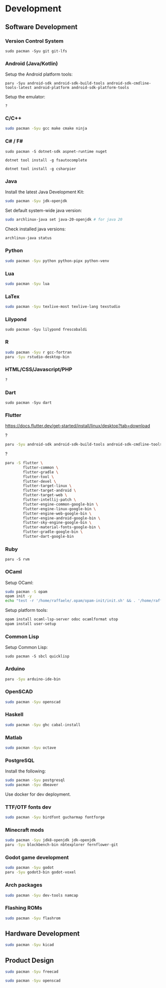 # Development

## Software Development

### Version Control System

`sudo pacman -Syu git git-lfs`

### Android (Java/Kotlin)

<!-- Sources -->
<!-- https://wiki.archlinux.org/title/Android# -->
<!-- https://stackoverflow.com/questions/75249860/how-to-develop-an-android-application-without-android-studio -->
<!-- https://www.revelo.com/blog/how-to-build-an-android-development-environment-without-android-studio -->
<!-- https://developer.okta.com/blog/2018/08/10/basic-android-without-an-ide -->
<!-- https://www.kuon.ch/post/2020-01-12-android-app/ -->

Setup the Android platform tools:

`paru -Syu android-sdk android-sdk-build-tools android-sdk-cmdline-tools-latest android-platform android-sdk-platform-tools`

Setup the emulator:

`?`

### C/C++

```sh
sudo pacman -Syu gcc make cmake ninja
```

### C# / F#

`sudo pacman -S dotnet-sdk aspnet-runtime nuget`

`dotnet tool install -g fsautocomplete`

`dotnet tool install -g csharpier`

### Java

Install the latest Java Development Kit:
```sh
sudo pacman -Syu jdk-openjdk
```

Set default system-wide java version:
```sh
sudo archlinux-java set java-20-openjdk # for java 20
```

Check installed java versions:
```sh
archlinux-java status
```

### Python

```sh
sudo pacman -Syu python python-pipx python-venv
```

### Lua

```sh
sudo pacman -Syu lua
```

### LaTex

```sh
sudo pacman -Syu texlive-most texlive-lang texstudio
```

### Lilypond

`sudo pacman -Syu lilypond frescobaldi`

### R

```sh
sudo pacman -Syu r gcc-fortran
paru -Syu rstudio-desktop-bin
```

### HTML/CSS/Javascript/PHP
```sh
?
```

### Dart

`sudo pacman -Syu dart`

### Flutter

https://docs.flutter.dev/get-started/install/linux/desktop?tab=download

?
```sh
paru -Syu android-sdk android-sdk-build-tools android-sdk-cmdline-tools-latest android-platform android-sdk-platform-tools
```

?
```sh
paru -S flutter \
        flutter-common \
        flutter-gradle \
        flutter-tool \
        flutter-devel \
        flutter-target-linux \
        flutter-target-android \
        flutter-target-web \
        flutter-intellij-patch \
        flutter-engine-common-google-bin \
        flutter-engine-linux-google-bin \
        flutter-engine-web-google-bin \
        flutter-engine-android-google-bin \
        flutter-sky-engine-google-bin \
        flutter-material-fonts-google-bin \
        flutter-gradle-google-bin \
        flutter-dart-google-bin
```

### Ruby

`paru -S rvm`

### OCaml

<!-- https://ocaml.org/docs/installing-ocaml -->
<!-- https://ocaml.org/docs/opam-switch-introduction -->

Setup OCaml:

```sh
sudo pacman -S opam
opam init -y
echo "test -r '/home/raffaele/.opam/opam-init/init.sh' && . '/home/raffaele/.opam/opam-init/init.sh' > /dev/null 2> /dev/null || true" >> ~/.bashrc
```

Setup platform tools:
```sh
opam install ocaml-lsp-server odoc ocamlformat utop
opam install user-setup
```

### Common Lisp

Setup Common Lisp:

`sudo pacman -S sbcl quicklisp`

### Arduino

```sh
paru -Syu arduino-ide-bin
```

### OpenSCAD

```sh
sudo pacman -Syu openscad
```

### Haskell

```sh
sudo pacman -Syu ghc cabal-install
```

### Matlab

```sh
sudo pacman -Syu octave
```

### PostgreSQL

Install the following:
```sh
sudo pacman -Syu postgresql
sudo pacman -Syu dbeaver
```

Use docker for dev deployment.

### TTF/OTF fonts dev

```sh
sudo pacman -Syu birdfont gucharmap fontforge
```

### Minecraft mods

```sh
sudo pacman -Syu jdk8-openjdk jdk-openjdk
paru -Syu blockbench-bin nbtexplorer fernflower-git
```

### Godot game development

```sh
sudo pacman -Syu godot
paru -Syu godot3-bin godot-voxel
```

### Arch packages

```sh
sudo pacman -Syu dev-tools namcap
```

### Flashing ROMs

```sh
sudo pacman -Syu flashrom
```

## Hardware Development

```sh
sudo pacman -Syu kicad
```

## Product Design

```sh
sudo pacman -Syu freecad
```

```sh
sudo pacman -Syu openscad
```


